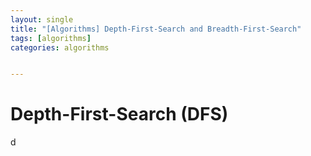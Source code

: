 ```yaml
---
layout: single
title: "[Algorithms] Depth-First-Search and Breadth-First-Search"
tags: [algorithms]
categories: algorithms


---
```


# Depth-First-Search (DFS)

d